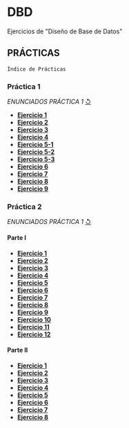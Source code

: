 # DBD
Ejercicios de "Diseño de Base de Datos"
## PRÁCTICAS 
`Índice de Prácticas`

### **Práctica 1**
  *ENUNCIADOS PRÁCTICA 1* [↺](https://github.com/agusrnfr/DBD/blob/main/PRACTICA%201/DBD%202022-%20Pr%C3%A1ctica%201.docx.pdf)
* [**Ejercicio 1**](https://github.com/agusrnfr/DBD/blob/main/PRACTICA%201/Ejercicio_1.png)
* [**Ejercicio 2**](https://github.com/agusrnfr/DBD/blob/main/PRACTICA%201/Ejercicio_2.png)
* [**Ejercicio 3**](https://github.com/agusrnfr/DBD/blob/main/PRACTICA%201/Ejercicio_3.png)
* [**Ejercicio 4**](https://github.com/agusrnfr/DBD/blob/main/PRACTICA%201/Ejercicio_4.png)
* [**Ejercicio 5-1**](https://github.com/agusrnfr/DBD/blob/main/PRACTICA%201/Ejercicio_5_1.png)
* [**Ejercicio 5-2**](https://github.com/agusrnfr/DBD/blob/main/PRACTICA%201/Ejercicio_5_2.png)
* [**Ejercicio 5-3**](https://github.com/agusrnfr/DBD/blob/main/PRACTICA%201/Ejercicio_5_3.png)
* [**Ejercicio 6**](https://github.com/agusrnfr/DBD/blob/main/PRACTICA%201/Ejercicio_6.png)
* [**Ejercicio 7**](https://github.com/agusrnfr/DBD/blob/main/PRACTICA%201/Ejercicio_7.png)
* [**Ejercicio 8**](https://github.com/agusrnfr/DBD/blob/main/PRACTICA%201/Ejercicio_8.png)
* [**Ejercicio 9**](https://github.com/agusrnfr/DBD/blob/main/PRACTICA%201/Ejercicio_9.png)

### **Práctica 2**
  *ENUNCIADOS PRÁCTICA 1* [↺](https://github.com/agusrnfr/DBD/blob/main/PRACTICA%202/DBD%202022%20-%20Pr%C3%A1ctica%202.docx.pdf)
#### **Parte I**
* [**Ejercicio 1**](https://github.com/agusrnfr/DBD/tree/main/PRACTICA%202/Parte1/Ejercicio1)
* [**Ejercicio 2**](https://github.com/agusrnfr/DBD/tree/main/PRACTICA%202/Parte1/Ejercicio2)
* [**Ejercicio 3**](https://github.com/agusrnfr/DBD/tree/main/PRACTICA%202/Parte1/Ejercicio3)
* [**Ejercicio 4**](https://github.com/agusrnfr/DBD/tree/main/PRACTICA%202/Parte1/Ejercicio4)
* [**Ejercicio 5**](https://github.com/agusrnfr/DBD/tree/main/PRACTICA%202/Parte1/Ejercicio5)
* [**Ejercicio 6**](https://github.com/agusrnfr/DBD/tree/main/PRACTICA%202/Parte1/Ejercicio6)
* [**Ejercicio 7**](https://github.com/agusrnfr/DBD/tree/main/PRACTICA%202/Parte1/Ejercicio7)
* [**Ejercicio 8**](https://github.com/agusrnfr/DBD/tree/main/PRACTICA%202/Parte1/Ejercicio8)
* [**Ejercicio 9**](https://github.com/agusrnfr/DBD/tree/main/PRACTICA%202/Parte1/Ejercicio9)
* [**Ejercicio 10**](https://github.com/agusrnfr/DBD/tree/main/PRACTICA%202/Parte1/Ejercicio10)
* [**Ejercicio 11**](https://github.com/agusrnfr/DBD/tree/main/PRACTICA%202/Parte1/Ejercicio11)
* [**Ejercicio 12**](https://github.com/agusrnfr/DBD/tree/main/PRACTICA%202/Parte1/Ejercicio12)
#### **Parte II**
* [**Ejercicio 1**](https://github.com/agusrnfr/DBD/tree/main/PRACTICA%202/Parte2/Ejercicio1)
* [**Ejercicio 2**](https://github.com/agusrnfr/DBD/tree/main/PRACTICA%202/Parte2/Ejercicio2)
* [**Ejercicio 3**](https://github.com/agusrnfr/DBD/tree/main/PRACTICA%202/Parte2/Ejercicio3)
* [**Ejercicio 4**](https://github.com/agusrnfr/DBD/tree/main/PRACTICA%202/Parte2/Ejercicio4)
* [**Ejercicio 5**](https://github.com/agusrnfr/DBD/tree/main/PRACTICA%202/Parte2/Ejercicio5)
* [**Ejercicio 6**](https://github.com/agusrnfr/DBD/tree/main/PRACTICA%202/Parte2/Ejercicio6)
* [**Ejercicio 7**](https://github.com/agusrnfr/DBD/tree/main/PRACTICA%202/Parte2/Ejercicio7)
* [**Ejercicio 8**](https://github.com/agusrnfr/DBD/tree/main/PRACTICA%202/Parte2/Ejercicio8)

